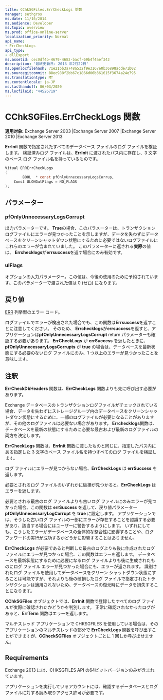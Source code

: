```yaml
---
title: CChkSGFiles.ErrCheckLogs 関数
manager: sethgros
ms.date: 11/16/2014
ms.audience: Developer
ms.topic: overview
ms.prod: office-online-server
localization_priority: Normal
api_name:
- ErrCheckLogs
api_type:
- dllExport
ms.assetid: cec0df4b-4679-4682-bacf-69b4f4aef343
description: '最終更新日: 2013 年2月22日'
ms.openlocfilehash: 71e21bb3a748a532f9e3167e0b36898acde71b02
ms.sourcegitcommit: 88ec988f2bb67c1866d06b361615f3674a24e795
ms.translationtype: MT
ms.contentlocale: ja-JP
ms.lasthandoff: 06/03/2020
ms.locfileid: "44526719"
---
```

# <a name="cchksgfileserrchecklogs-function"></a>CChkSGFiles.ErrCheckLogs 関数

**適用対象:** Exchange Server 2003 |Exchange Server 2007 |Exchange Server 2010 |Exchange Server 2013
  
**ErrInit** 関数で指定されたすべてのデータベース ファイルのログ ファイルを検証します。 検証済みログ ファイルは、**ErrInit** に渡されたパス内に存在し、3 文字のベース ログ ファイル名を持っているものです。
  
```cs
Vitual ERRErrCheckLogs 
(
        BOOL  * const pfOnlyUnnecessaryLogsCorrup,
    Const ULONGulFlags = NO_FLAGS
);

```

## <a name="parameters"></a>パラメーター

### <a name="pfonlyunnecessarylogscorrupt"></a>pfOnlyUnnecessaryLogsCorrupt 
  
出力パラメーターです。 **True**の場合、このパラメーターは、トランザクションログファイルにエラーが見つかったことを示しますが、データを失わずにデータベースをクリーンシャットダウン状態にするために必要ではないログファイルにこれらのエラーが含まれていました。 このパラメーターに返される**実際**の値は、 **Errchecklogs**が**errsuccess**を返す場合にのみ有効です。 
    
### <a name="ulflags"></a>ulFlags
  
オプションの入力パラメーター。この値は、今後の使用のために予約されています。このパラメーターで渡された値は 0 (ゼロ) になります。
    
## <a name="return-value"></a>戻り値

[ERR](cchksgfiles-err-enumeration.md) 列挙型のエラー コード。 
  
ログファイルでエラーが検出された場合でも、この関数は**Errsuccess**を返すことに注意してください。 そのため、 **Errchecklogs**が**errsuccess**を返すと、アプリケーションは**pfOnlyUnnecessaryLogsCorrupt** return パラメーターも確認する必要があります。 **ErrCheckLogs** が **errSuccess** を返したときに、**pfOnlyUnnecessaryLogsCorrupts** が **true** の場合は、データベースを最新状態にする必要のないログ ファイルにのみ、1 つ以上のエラーが見つかったことを意味します。
  
## <a name="remarks"></a>注釈

**ErrCheckDbHeaders** 関数は、**ErrCheckLogs** 関数よりも先に呼び出す必要があります。 
  
Exchange データベースのトランザクションログファイルがチェックされている場合、データを失わずにストレージグループ内のデータベースをクリーンシャットダウン状態にするために、一部のログファイルが必要になることがありますが、その他のログファイルは必要ない場合があります。 **Errchecklogs**関数は、データベースを最新の状態にするために必要な最古および最新のログファイルの両方を決定します。 
  
**ErrCheckLogs** 関数は、**ErrInit** 関数に渡したものと同じに、指定したパス内にある指定した 3 文字のベース ファイル名を持つすべてのログ ファイルを検証します。 
  
ログ ファイルにエラーが見つからない場合、**ErrCheckLogs** は **errSuccess** を返します。 
  
必要とされるログ ファイルのいずれかに破損が見つかると、**ErrCheckLogs** はエラーを返します。 
  
必要とされる最古のログ ファイルよりも古いログ ファイルにのみエラーが見つかった場合、この関数は **errSuccess** を返して、戻り値パラメーター **pfOnlyUnnecessaryLogCorrupt** を **true** に設定します。 アプリケーションでは、そうした古いログ ファイルの一部にエラーが存在することを認識する必要があり、該当する場合にはユーザーに警告するようにします。 いずれにしても、こうしたエラーがデータベースの全体的な整合性に影響することや、ログ フォワードの実行が成功するかどうかに影響することはありません。
  
**ErrCheckLogs** が必要であると判断した最古のログよりも後に作成されたログ ファイルにエラーが見つかった場合、この関数はエラーを返します。 データベースを最新状態にするために必要になるログ ファイルよりも後に生成されたものにログ ファイル エラーが見つかった場合にも、エラーが返されます。 識別されたログ ファイルを使用してデータベースをクリーン シャットダウン状態にすることは可能ですが、それよりも後の破損したログ ファイルで指定されたトランザクションは適用されないため、データベースの復元時にデータを損失することになります。 
  
**CChkSGFiles** オブジェクトでは、**ErrInit** 関数で登録したすべてのログ ファイルが実際に確認されたかどうかを判別します。 正常に確認されなかったログがあると、**ErrTerm** 関数はエラーを返します。 
  
マルチスレッド アプリケーションで CHKSGFILES を使用している場合は、そのアプリケーションのマルチスレッドの部分で **ErrCheckLogs** 関数を呼び出すことができますが、**CCheckSGFiles** オブジェクトごとに 1 回しか呼び出せません。 
  
## <a name="requirements"></a>Requirements

Exchange 2013 には、CHKSGFILES API の64ビットバージョンのみが含まれています。
  
アプリケーションを実行しているアカウントには、確認するデータベースとログ ファイルに対する読み取りアクセス許可が必要です。
  

